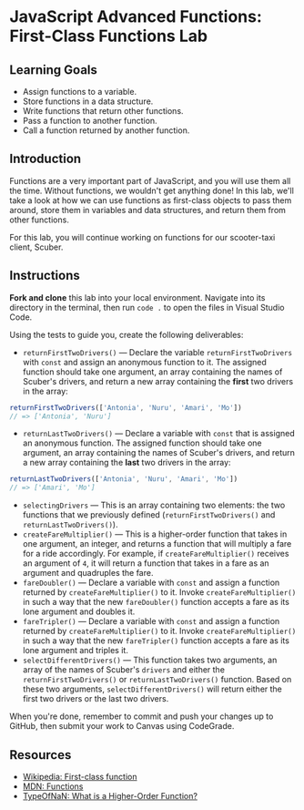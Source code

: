 # JavaScript Advanced Functions: First-Class Functions Lab

## Learning Goals

- Assign functions to a variable.
- Store functions in a data structure.
- Write functions that return other functions.
- Pass a function to another function.
- Call a function returned by another function.

## Introduction

Functions are a very important part of JavaScript, and you will use them all the
time. Without functions, we wouldn't get anything done! In this lab, we'll take
a look at how we can use functions as first-class objects to pass them around,
store them in variables and data structures, and return them from other
functions.

For this lab, you will continue working on functions for our scooter-taxi
client, Scuber. 

## Instructions

**Fork and clone** this lab into your local environment. Navigate into its
directory in the terminal, then run `code .` to open the files in Visual Studio
Code.

Using the tests to guide you, create the following deliverables:

- `returnFirstTwoDrivers()` — Declare the variable `returnFirstTwoDrivers` with
  `const` and assign an anonymous function to it. The assigned function should
  take one argument, an array containing the names of Scuber's drivers, and
  return a new array containing the **first** two drivers in the array:

```js
returnFirstTwoDrivers(['Antonia', 'Nuru', 'Amari', 'Mo'])
// => ['Antonia', 'Nuru']
```

- `returnLastTwoDrivers()` — Declare a variable with `const` that is assigned an
  anonymous function. The assigned function should take one argument, an array
  containing the names of Scuber's drivers, and return a new array containing
  the **last** two drivers in the array:

```js
returnLastTwoDrivers(['Antonia', 'Nuru', 'Amari', 'Mo'])
// => ['Amari', 'Mo']
```

- `selectingDrivers` — This is an array containing two elements: the two
  functions that we previously defined (`returnFirstTwoDrivers()` and
  `returnLastTwoDrivers()`).
- `createFareMultiplier()` — This is a higher-order function that takes in one
  argument, an integer, and returns a function that will multiply a fare for a
  ride accordingly. For example, if `createFareMultiplier()` receives an argument
  of `4`, it will return a function that takes in a fare as an argument and
  quadruples the fare.
- `fareDoubler()` — Declare a variable with `const` and assign a function
  returned by `createFareMultiplier()` to it. Invoke `createFareMultiplier()` in
  such a way that the new `fareDoubler()` function accepts a fare as its lone
  argument and doubles it.
- `fareTripler()` — Declare a variable with `const` and assign a function
  returned by `createFareMultiplier()` to it. Invoke `createFareMultiplier()` in
  such a way that the new `fareTripler()` function accepts a fare as its lone
  argument and triples it.
- `selectDifferentDrivers()` — This function takes two arguments, an array of
  the names of Scuber's `drivers` and either the `returnFirstTwoDrivers()` or
  `returnLastTwoDrivers()` function. Based on these two arguments,
  `selectDifferentDrivers()` will return either the first two drivers or the
  last two drivers.

When you're done, remember to commit and push your changes up to GitHub, then
submit your work to Canvas using CodeGrade.

## Resources

- [Wikipedia: First-class function](https://en.wikipedia.org/wiki/First-class_function)
- [MDN: Functions](https://developer.mozilla.org/en-US/docs/Web/JavaScript/Reference/Functions)
- [TypeOfNaN: What is a Higher-Order Function?](https://typeofnan.dev/what-is-a-higher-order-function/)
